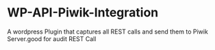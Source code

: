 # WP-API-Piwik-Integration
A wordpress Plugin that captures all REST calls and send them to Piwik Server.good for audit REST Call
